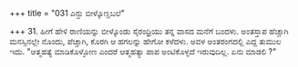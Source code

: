 +++
title = "031 ಎನ್ದು ಬೀಳ್ಕೊಣ್ಡಬಲೆ"

+++
31. ಹೀಗೆ ಹೇಳಿ ರಾಣಿಯನ್ನು ಬೀಳ್ಕೊಂಡು ಸೈರಂಧ್ರಿಯು ತನ್ನ ವಾಸದ ಮನೆಗೆ ಬಂದಳು. ಅಂತಸ್ತಾಪ ಹೆಚ್ಚಾಗಿ ಮನಸ್ಸಿನಲ್ಲೇ ನೊಂದು, ಪೆಚ್ಚಾಗಿ, ಕೊರಗಿ ಆ ಹಗಲನ್ನು ಹೇಗೋ ಕಳೆದಳು. ಅವಳ ಅಂತರಂಗದಲ್ಲಿ ಎದ್ದ ತುಮುಲ ಇದು. "ಆತ್ಮಹತ್ಯೆ ಮಾಡಿಕೊಳ್ಳೋಣ ಎಂದರೆ ಆತ್ಮಹತ್ಯಾ ಪಾಪ ಅಂಟಿಕೊಳ್ಳದೆ ಇರುವುದಿಲ್ಲ. ಏನು ಮಾಡಲಿ ?"